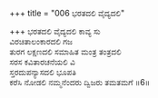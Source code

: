 +++
title = "006 ಭರತದಲಿ ವೈದ್ಯದಲಿ"

+++
ಭರತದಲಿ ವೈದ್ಯದಲಿ ಕಾವ್ಯ ಸು  
ವಿರಚಿತಾಲಂಕಾರದಲಿ ಗಜ  
ತುರಗ ಲಕ್ಷಣದಲಿ ಸಮಾಹಿತ ಮಂತ್ರ ತಂತ್ರದಲಿ   
ಸರಸ ಕವಿತಾರಚನೆಯಲಿ ವಿ  
ಸ್ತರದುಪನ್ಯಾಸದಲಿ ಭೂಪತಿ  
ಕರೆಸಿ ನೋಡಲಿ ನಮ್ಮನೆಂದರು ದ್ವಿಜರು ತಮತಮಗೆ     ॥6॥